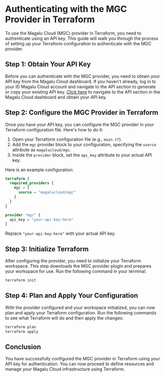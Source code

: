 # Authenticating with the MGC Provider in Terraform

To use the Magalu Cloud (MGC) provider in Terraform, you need to authenticate using an API key. This guide will walk you through the process of setting up your Terraform configuration to authenticate with the MGC provider.

## Step 1: Obtain Your API Key

Before you can authenticate with the MGC provider, you need to obtain your API key from the Magalu Cloud dashboard. If you haven't already, log in to your ID Magalu Cloud account and navigate to the API section to generate or copy your existing API key. 
[Click here](https://id.magalu.com/api-keys) to navigate to the API section in the Magalu Cloud dashboard and obtain your API key.

## Step 2: Configure the MGC Provider in Terraform

Once you have your API key, you can configure the MGC provider in your Terraform configuration file. Here's how to do it:

1. Open your Terraform configuration file (e.g., `main.tf`).
2. Add the `mgc` provider block to your configuration, specifying the `source` attribute as `magalucloud/mgc`.
3. Inside the `provider` block, set the `api_key` attribute to your actual API key.

Here is an example configuration:

```terraform
terraform {
  required_providers {
    mgc = {
      source = "magalucloud/mgc"
    }
  }
}

provider "mgc" {
  api_key = "your-api-key-here"
}
```

Replace `"your-api-key-here"` with your actual API key.

## Step 3: Initialize Terraform

After configuring the provider, you need to initialize your Terraform workspace. This step downloads the MGC provider plugin and prepares your workspace for use. Run the following command in your terminal:

```bash
terraform init
```

## Step 4: Plan and Apply Your Configuration

With the provider configured and your workspace initialized, you can now plan and apply your Terraform configuration. Run the following commands to see what Terraform will do and then apply the changes:

```bash
terraform plan
terraform apply
```

## Conclusion

You have successfully configured the MGC provider in Terraform using your API key for authentication. You can now proceed to define resources and manage your Magalu Cloud infrastructure using Terraform.